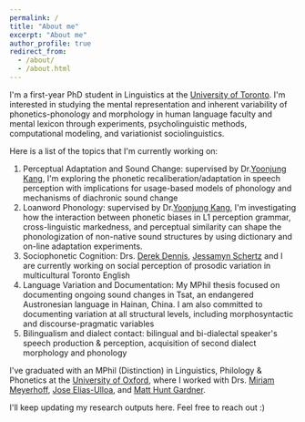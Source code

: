 ```yaml
---
permalink: /
title: "About me"
excerpt: "About me"
author_profile: true
redirect_from: 
  - /about/
  - /about.html
---
```


I'm a first-year PhD student in Linguistics at the [University of Toronto](https://www.linguistics.utoronto.ca). I'm interested in studying the mental representation and inherent variability of phonetics-phonology and morphology in human language faculty and mental lexicon through experiments, psycholinguistic methods, computational modeling, and variationist sociolinguistics. 

Here is a list of the topics that I'm currently working on:
1. Perceptual Adaptation and Sound Change: supervised by Dr.[Yoonjung Kang](https://www.yoonjungkang.com/), I'm exploring the phonetic recaliberation/adaptation in speech perception with implications for usage-based models of phonology and mechanisms of diachronic sound change
2. Loanword Phonology: supervised by Dr.[Yoonjung Kang](https://www.yoonjungkang.com/), I'm investigating how the interaction between phonetic biases in L1 perception grammar, cross-linguistic markedness, and perceptual similarity can shape the phonologization of non-native sound structures by using dictionary and on-line adaptation experiments.  
3. Sociophonetic Cognition: Drs. [Derek Dennis](https://www.utm.utoronto.ca/language-studies/people/derek-denis), [Jessamyn Schertz](http://individual.utoronto.ca/jschertz/index.shtml) and I are currently working on social perception of prosodic variation in multicultural Toronto English
4. Language Variation and Documentation: My MPhil thesis focused on documenting ongoing sound changes in Tsat, an endangered Austronesian language in Hainan, China. I am also committed to documenting variation at all structural levels, including morphosyntactic and discourse-pragmatic variables
5. Bilingualism and dialect contact: bilingual and bi-dialectal speaker's speech production & perception, acquisition of second dialect morphology and phonology

I've graduated with an MPhil (Distinction) in Linguistics, Philology & Phonetics at the [University of Oxford](https://www.ling-phil.ox.ac.uk), where I worked with Drs. [Miriam Meyerhoff](https://www.asc.ox.ac.uk/person/professor-miriam-meyerhoff),  [Jose Elias-Ulloa](https://www.ling-phil.ox.ac.uk/people/jose-elias-ulloa), and [Matt Hunt Gardner](https://www.matthuntgardner.com). 

I'll keep updating my research outputs here. Feel free to reach out :)

